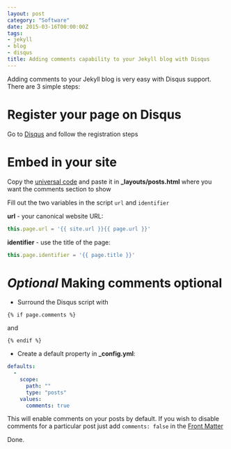 ```yaml
---
layout: post
category: "Software"
date: 2015-03-16T00:00:00Z
tags:
- jekyll
- blog
- disqus
title: Adding comments capability to your Jekyll blog with Disqus
---
```


Adding comments to your Jekyll blog is very easy with Disqus support. There are 3 simple
steps:

# Register your page on Disqus
Go to [Disqus](https://disqus.com/admin/create/) and follow the registration steps

# Embed in your site
Copy the [universal code](https://disqus.com/admin/universalcode/) and paste it in **_layouts/posts.html** where you want the comments section to show

Fill out the two variables in the script ```url``` and ```identifier```

**url** - your canonical website URL:

```javascript
this.page.url = '{{ site.url }}{{ page.url }}'
```

**identifier** - use the title of the page:

```javascript
this.page.identifier = '{{ page.title }}'
```

# *Optional* Making comments optional

* Surround the Disqus script with
```liquid
{% if page.comments %}
```
and
```liquid
{% endif %}
```

* Create a default property in **_config.yml**:
```yaml
defaults:
  -
    scope:
      path: ""
      type: "posts"
    values:
      comments: true
```

This will enable comments on your posts by default. If you wish to disable comments for a particular post
just add ```comments: false``` in the [Front Matter](http://jekyllrb.com/docs/frontmatter/)


Done.
